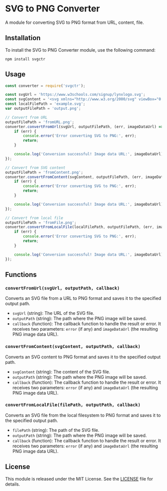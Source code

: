 # SVG to PNG Converter

A module for converting SVG to PNG format from URL, content, file.

## Installation

To install the SVG to PNG Converter module, use the following command:

```shell
npm install svgctr
```

## Usage

```javascript
const converter = require('svgctr');

const svgUrl = 'https://www.w3schools.com/signup/lynxlogo.svg';
const svgContent = '<svg xmlns="http://www.w3.org/2000/svg" viewBox="0 0 100 100"><path d="M38,38c0-12,24-15,23-2c0,9-16,13-16,23v7h11v-4c0-9,17-12,17-27c-2-22-45-22-45,3zM45,70h11v11h-11z" fill="#371"/><circle cx="50" cy="50" r="45" fill="none" stroke="#371" stroke-width="10"/></svg>';
const localFilePath = 'example.svg';
var outputFilePath = 'output.png';

// Convert from URL
outputFilePath = 'fromURL.png';
converter.convertFromUrl(svgUrl, outputFilePath, (err, imageDataUrl) => {
    if (err) {
        console.error('Error converting SVG to PNG:', err);
        return;
    }

    console.log('Conversion successful! Image data URL:', imageDataUrl);
});

// Convert from SVG content
outputFilePath = 'fromContent.png';
converter.convertFromContent(svgContent, outputFilePath, (err, imageDataUrl) => {
    if (err) {
        console.error('Error converting SVG to PNG:', err);
        return;
    }

    console.log('Conversion successful! Image data URL:', imageDataUrl);
});

// Convert from local file
outputFilePath = 'fromFile.png';
converter.convertFromLocalFile(localFilePath, outputFilePath, (err, imageDataUrl) => {
    if (err) {
        console.error('Error converting SVG to PNG:', err);
        return;
    }

    console.log('Conversion successful! Image data URL:', imageDataUrl);
});

```

## Functions

### `convertFromUrl(svgUrl, outputPath, callback)`

Converts an SVG file from a URL to PNG format and saves it to the specified output path.

- `svgUrl` (string): The URL of the SVG file.
- `outputPath` (string): The path where the PNG image will be saved.
- `callback` (function): The callback function to handle the result or error. It receives two parameters: `error` (if any) and `imageDataUrl` (the resulting PNG image data URL).

### `convertFromContent(svgContent, outputPath, callback)`

Converts an SVG content to PNG format and saves it to the specified output path.

- `svgContent` (string): The content of the SVG file.
- `outputPath` (string): The path where the PNG image will be saved.
- `callback` (function): The callback function to handle the result or error. It receives two parameters: `error` (if any) and `imageDataUrl` (the resulting PNG image data URL).

### `convertFromLocalFile(filePath, outputPath, callback)`

Converts an SVG file from the local filesystem to PNG format and saves it to the specified output path.

- `filePath` (string): The path of the SVG file.
- `outputPath` (string): The path where the PNG image will be saved.
- `callback` (function): The callback function to handle the result or error. It receives two parameters: `error` (if any) and `imageDataUrl` (the resulting PNG image data URL).

## License

This module is released under the MIT License. See the [LICENSE](LICENSE) file for details.
